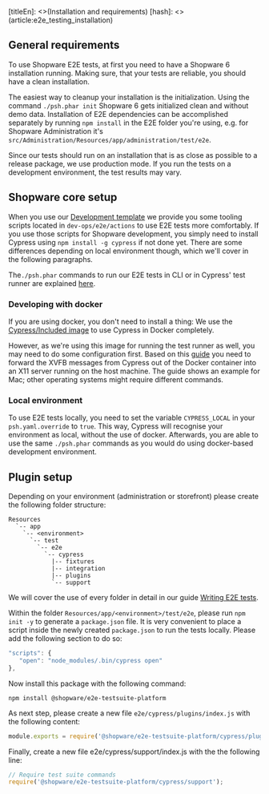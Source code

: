 [titleEn]: <>(Installation and requirements)
[hash]: <>(article:e2e_testing_installation)

## General requirements

To use Shopware E2E tests, at first you need to have a Shopware 6 installation running. 
Making sure, that your tests are reliable, you should have a clean installation.

The easiest way to cleanup your installation is the initialization. Using the command `./psh.phar init` Shopware 6 gets 
initialized clean and without demo data. Installation of E2E dependencies can be accomplished separately 
by running `npm install` in the E2E folder you're using, e.g. for Shopware Administration it's 
`src/Administration/Resources/app/administration/test/e2e`.

Since our tests should run on an installation that is as close as possible to a release package, we use 
production mode. If you run the tests on a development environment, the test results may vary. 

## Shopware core setup

When you use our [Development template](https://github.com/shopware/development) we provide you some tooling scripts 
located in `dev-ops/e2e/actions` to use E2E tests more comfortably. If you use those scripts for Shopware development, 
you simply need to install Cypress using `npm install -g cypress` if not done yet. There are some differences 
depending on local environment though, which we'll cover in the following paragraphs.

The`./psh.phar` commands to run our E2E tests in CLI or in Cypress' test runner are explained 
[here](#Running-End-to-End-Tests).

### Developing with docker

If you are using docker, you don't need to install a thing: We use the 
[Cypress/Included image](https://github.com/cypress-io/cypress-docker-images/tree/master/included) 
to use Cypress in Docker completely. 

However, as we're using this image for running the test runner as well, you may need to do some configuration first. 
Based on this [guide](https://www.cypress.io/blog/2019/05/02/run-cypress-with-a-single-docker-command) you need to 
forward the XVFB messages from Cypress out of the Docker container into an X11 server running on the host machine. 
The guide shows an example for Mac; other operating systems might require different commands.

### Local environment

To use E2E tests locally, you need to set the variable `CYPRESS_LOCAL` in your `psh.yaml.override` to `true`. This way,
Cypress will recognise your environment as local, without the use of docker. Afterwards, you are able to use the same 
`./psh.phar` commands as you would do using docker-based development environment.

## Plugin setup

Depending on your environment (administration or storefront) please create the following folder structure:
```
Resources
  `-- app
    `-- <environment>
      `-- test
        `-- e2e
          `-- cypress
            |-- fixtures
            |-- integration
            |-- plugins
            `-- support
```
We will cover the use of every folder in detail in our guide [Writing E2E tests](#Writing-End-to-End-Tests). 

Within the folder `Resources/app/<environment>/test/e2e`, please run `npm init -y` to generate a `package.json` file. 
It is very convenient to place a script inside the newly created `package.json` to run the tests locally. 
Please add the following section to do so: 
```javascript
"scripts": {
   "open": "node_modules/.bin/cypress open"
},
```

Now install this package with the following command:
```
npm install @shopware/e2e-testsuite-platform
```

As next step, please create a new file `e2e/cypress/plugins/index.js` with the following content:
```javascript
module.exports = require('@shopware/e2e-testsuite-platform/cypress/plugins');
```

Finally, create a new file e2e/cypress/support/index.js with the the following line:
```javascript
// Require test suite commands
require('@shopware/e2e-testsuite-platform/cypress/support');
```

